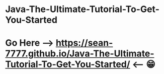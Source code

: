 # Java-The-Ultimate-Tutorial-To-Get-You-Started
# Go Here --> https://sean-7777.github.io/Java-The-Ultimate-Tutorial-To-Get-You-Started/ <-- :grin:
